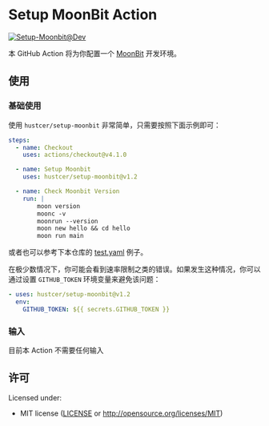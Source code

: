 # Setup MoonBit Action

[![Setup-Moonbit@Dev](https://github.com/hustcer/setup-moonbit/actions/workflows/basic.yml/badge.svg)](https://github.com/hustcer/setup-moonbit/actions/workflows/basic.yml)

本 GitHub Action 将为你配置一个 [MoonBit](https://www.moonbitlang.com/) 开发环境。

## 使用

### 基础使用

使用 `hustcer/setup-moonbit` 非常简单，只需要按照下面示例即可：

```yaml
steps:
  - name: Checkout
    uses: actions/checkout@v4.1.0

  - name: Setup Moonbit
    uses: hustcer/setup-moonbit@v1.2

  - name: Check Moonbit Version
    run: |
        moon version
        moonc -v
        moonrun --version
        moon new hello && cd hello
        moon run main
```

或者也可以参考下本仓库的 [test.yaml](https://github.com/hustcer/setup-moonbit/blob/main/.github/workflows/test.yml) 例子。

在极少数情况下，你可能会看到速率限制之类的错误。如果发生这种情况，你可以通过设置 `GITHUB_TOKEN` 环境变量来避免该问题：

```yaml
- uses: hustcer/setup-moonbit@v1.2
  env:
    GITHUB_TOKEN: ${{ secrets.GITHUB_TOKEN }}
```

### 输入

目前本 Action 不需要任何输入

## 许可

Licensed under:

- MIT license ([LICENSE](LICENSE) or http://opensource.org/licenses/MIT)
